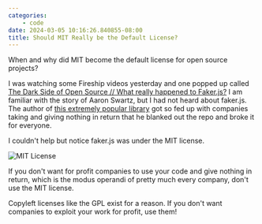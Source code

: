 ```yaml
---
categories:
    - code
date: 2024-03-05 10:16:26.840855-08:00
title: Should MIT Really be the Default License?
---
```


When and why did MIT become the default license for open source projects?

I was watching some Fireship videos yesterday and one popped up called
[The Dark Side of Open Source // What really happened to Faker.js?](https://www.youtube.com/watch?v=R6S-b_k-ZKY)
I am familiar with the story of Aaron Swartz, but I had not heard about faker.js.
The author of [this extremely popular library](https://www.npmjs.com/package/faker) got so fed up with companies taking and giving nothing in return
that he blanked out the repo and broke it for everyone.

I couldn't help but notice faker.js was under the MIT license.

<!--more-->

![MIT License](https://pedaldp.s3.us-west-2.amazonaws.com/v3/images/mitlicense.jpg)

If you don't want for profit companies to use your code and give nothing in
return, which is the modus operandi of pretty much every company, don't use
the MIT license.

Copyleft licenses like the GPL exist for a reason. If you don't want companies
to exploit your work for profit, use them!
